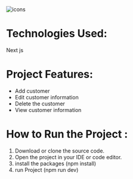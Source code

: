 <div>
  <img src="https://skillicons.dev/icons?i=html,css,next,github" alt='icons' />
</div>
<h1>Technologies Used:</h1>
<p>Next js</p>
<h1>Project Features:</h1>
<ul>
  <li>Add customer</li>
  <li>Edit customer information</li>
  <li>Delete the customer </li>
 <li>View customer information</li>
 
  
</ul>
<h1>How to Run the Project :</h1>
<ol>
  <li>
    Download or clone the source code.
  </li>
  <li>Open the project in your IDE or code editor.</li>
  <li>install the packages (npm install)</li>
  <li>run Project (npm run dev)</li>
</ol>
